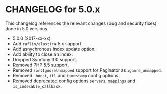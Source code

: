 CHANGELOG for 5.0.x
===================

This changelog references the relevant changes (bug and security fixes) done
in 5.0 versions.

* 5.0.0 (2017-xx-xx)
 * Add `ruflin/elastica` 5.x support.
 * Add asnychronous index update option.
 * Add ability to close an index.
 * Dropped Symfony 3.0 support.
 * Removed PHP 5.5 support.
 * Removed `sortIgnoreUnmapped` support for Paginator as `ignore_unmapped`.
 * Removed `_boost`, `ttl` and `timestamp` config options.
 * Removed deprecated config options `servers`, `mappings` and `is_indexable_callback`.
